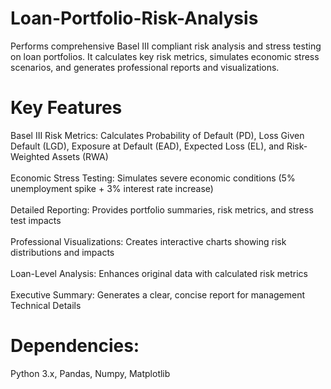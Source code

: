 # Loan-Portfolio-Risk-Analysis
Performs comprehensive Basel III compliant risk analysis and stress testing on loan portfolios. It calculates key risk metrics, simulates economic stress scenarios, and generates professional reports and visualizations.
# Key Features
Basel III Risk Metrics: Calculates Probability of Default (PD), Loss Given Default (LGD), Exposure at Default (EAD), Expected Loss (EL), and Risk-Weighted Assets (RWA)<br>  
Economic Stress Testing: Simulates severe economic conditions (5% unemployment spike + 3% interest rate increase)<br>   
Detailed Reporting: Provides portfolio summaries, risk metrics, and stress test impacts <br>   
Professional Visualizations: Creates interactive charts showing risk distributions and impacts<br>   
Loan-Level Analysis: Enhances original data with calculated risk metrics<br>   
Executive Summary: Generates a clear, concise report for management
Technical Details
# Dependencies:
Python 3.x, Pandas, Numpy, Matplotlib

